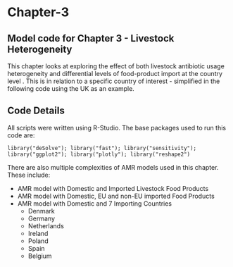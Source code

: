 # Chapter-3
## Model code for Chapter 3 - Livestock Heterogeneity 

This chapter looks at exploring the effect of both livestock antibiotic usage heterogeneity and differential levels of food-product import at the country level . This is in relation to a specific country of interest - simplified in the following code using the UK as an example.

## Code Details

All scripts were written using R-Studio. The base packages used to run this code are:

`library("deSolve"); library("fast"); library("sensitivity"); library("ggplot2"); library("plotly"); library("reshape2")`

There are also multiple complexities of AMR models used in this chapter. These include:

- AMR model with Domestic and Imported Livestock Food Products
- AMR model with Domestic, EU and non-EU imported Food Products
- AMR model with Domestic and 7 Importing Countries
  - Denmark
  - Germany
  - Netherlands
  - Ireland
  - Poland
  - Spain
  - Belgium
